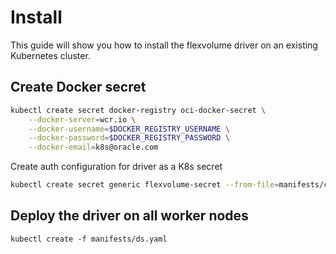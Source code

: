# Install

This guide will show you how to install the flexvolume driver on an existing Kubernetes cluster.

## Create Docker secret

```bash
kubectl create secret docker-registry oci-docker-secret \
    --docker-server=wcr.io \
    --docker-username=$DOCKER_REGISTRY_USERNAME \
    --docker-password=$DOCKER_REGISTRY_PASSWORD \
    --docker-email=k8s@oracle.com
```

Create auth configuration for driver as a K8s secret

```bash
kubectl create secret generic flexvolume-secret --from-file=manifests/config.yaml
```

## Deploy the driver on all worker nodes

```
kubectl create -f manifests/ds.yaml
```

